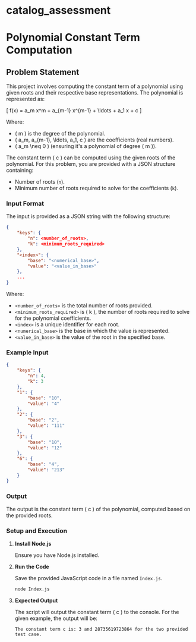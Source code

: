 # catalog_assessment

# Polynomial Constant Term Computation

## Problem Statement

This project involves computing the constant term of a polynomial using given roots and their respective base representations. The polynomial is represented as:

\[ f(x) = a_m x^m + a_{m-1} x^{m-1} + \ldots + a_1 x + c \]

Where:
- \( m \) is the degree of the polynomial.
- \( a_m, a_{m-1}, \ldots, a_1, c \) are the coefficients (real numbers).
- \( a_m \neq 0 \) (ensuring it's a polynomial of degree \( m \)).

The constant term \( c \) can be computed using the given roots of the polynomial. For this problem, you are provided with a JSON structure containing:
- Number of roots (`n`).
- Minimum number of roots required to solve for the coefficients (`k`).


### Input Format

The input is provided as a JSON string with the following structure:

```json
{
    "keys": {
        "n": <number_of_roots>,
        "k": <minimum_roots_required>
    },
    "<index>": {
        "base": "<numerical_base>",
        "value": "<value_in_base>"
    },
    ...
}
```

Where:
- `<number_of_roots>` is the total number of roots provided.
- `<minimum_roots_required>` is \( k \), the number of roots required to solve for the polynomial coefficients.
- `<index>` is a unique identifier for each root.
- `<numerical_base>` is the base in which the value is represented.
- `<value_in_base>` is the value of the root in the specified base.

### Example Input

```json
{
    "keys": {
        "n": 4,
        "k": 3
    },
    "1": {
        "base": "10",
        "value": "4"
    },
    "2": {
        "base": "2",
        "value": "111"
    },
    "3": {
        "base": "10",
        "value": "12"
    },
    "6": {
        "base": "4",
        "value": "213"
    }
}
```

### Output

The output is the constant term \( c \) of the polynomial, computed based on the provided roots.

### Setup and Execution


1. **Install Node.js**

   Ensure you have Node.js installed.

2. **Run the Code**

   Save the provided JavaScript code in a file named `Index.js`.

   ```bash
   node Index.js
   ```

3. **Expected Output**

   The script will output the constant term \( c \) to the console. For the given example, the output will be:

   ```
   The constant term c is: 3 and 28735619723864 for the two provided test case.
   ```

